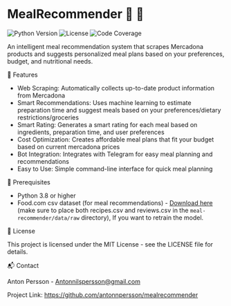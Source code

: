# MealRecommender 🥗 🛒
![Python Version](https://img.shields.io/badge/python-3.8%2B-blue)
![License](https://img.shields.io/badge/license-MIT-green)
![Code Coverage](https://img.shields.io/codecov/c/github/antonnpersson/mealrecommender)

An intelligent meal recommendation system that scrapes Mercadona products and suggests personalized meal plans based on your preferences, budget, and nutritional needs.

🌟 Features
* Web Scraping: Automatically collects up-to-date product information from Mercadona
* Smart Recommendations: Uses machine learning to estimate preparation time and suggest meals based on your preferences/dietary restrictions/groceries
* Smart Rating: Generates a smart rating for each meal based on ingredients, preparation time, and user preferences
* Cost Optimization: Creates affordable meal plans that fit your budget based on current mercadona prices
* Bot Integration: Integrates with Telegram for easy meal planning and recommendations
* Easy to Use: Simple command-line interface for quick meal planning

🔧 Prerequisites
* Python 3.8 or higher
* Food.com csv dataset (for meal recommendations) - [Download here](https://www.kaggle.com/datasets/irkaal/foodcom-recipes-and-reviews/data) (make sure to place both recipes.csv and reviews.csv in the `meal-recommender/data/raw` directory), If you want to retrain the model.

📜 License

This project is licensed under the MIT License - see the LICENSE file for details.

📬 Contact

Anton Persson - Antonnilspersson@gmail.com

Project Link: https://github.com/antonnpersson/mealrecommender
